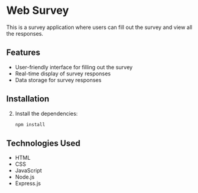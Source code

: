 # Web Survey

This is a survey application where users can fill out the survey and view all the responses.

## Features

- User-friendly interface for filling out the survey
- Real-time display of survey responses
- Data storage for survey responses

## Installation

2. Install the dependencies:

    ```bash
    npm install

## Technologies Used

- HTML
- CSS
- JavaScript
- Node.js
- Express.js